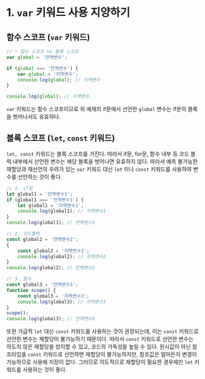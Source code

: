# 1. `var` 키워드 사용 지양하기

## 함수 스코프 (`var` 키워드)

```javascript
// * 함수 스코프 vs 블록 스코프
var global = '전역변수';

if (global === '전역변수') {
	var global = '지역변수';
	console.log(global); // 지역변수
}

console.log(global); // 지역변수
```

`var` 키워드는 함수 스코프이므로 위 예제의 if문에서 선언한 `global` 변수는 if문의 블록을 벗어나서도 유효하다.

## 블록 스코프 (`let`, `const` 키워드)

`let, const` 키워드는 블록 스코프를 가진다. 따라서 if문, for문, 함수 내부 등 코드 블럭 내부에서 선언한 변수는 해당 블록을 벗어나면 유효하지 않다.
따라서 예측 불가능한 재할당과 재선언의 우려가 있는 `var` 키워드 대신 `let` 이나 `const` 키워드를 사용하여 변수를 선언하는 것이 좋다.

```javascript
// 1. if문
let global1 = '전역변수1';
if (global1 === '전역변수1') {
	let global1 = '지역변수1';
	console.log(global1); // 지역변수1
}
console.log(global1); // 전역변수1
```

```javascript
// 2. 코드블럭
const global2 = '전역변수2';
{
	const global2 = '지역변수2';
	console.log(global2); // 지역변수2
}
console.log(global2); // 전역변수2
```

```javascript
// 3. 함수
const global3 = '전역변수3';
function scope() {
	const global3 = '지역변수3';
	console.log(global3); // 지역변수3
}
scope();
console.log(global3); // 전역변수3
```

또한 가급적 `let` 대신 `const` 키워드를 사용하는 것이 권장되는데, 이는 `const` 키워드로 선언한 변수는 재할당이 불가능하기 때문이다.
따라서 `const` 키워드로 선언한 변수는 의도치 않은 재할당을 방지할 수 있고, 코드의 가독성을 높일 수 있다.
원시값이 아닌 참조타입을 `const` 키워드로 선언하면 재할당이 불가능하지만, 참조값은 얼마든지 변경이 가능하므로 사용에 지장이 없다.
그러므로 의도적으로 재할당이 필요한 경우에만 `let` 키워드를 사용하는 것이 좋다.
